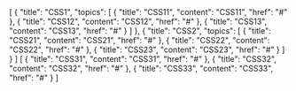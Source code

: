 <univ-topic-page title="CSS">
[
    {
        "title": "CSS1",
        "topics": [
            {
                "title": "CSS11",
                "content": "CSS11",
                "href": "#"
            },
            {
                "title": "CSS12",
                "content": "CSS12",
                "href": "#"
            },
            {
                "title": "CSS13",
                "content": "CSS13",
                "href": "#"
            }
        ]
    },
    {
        "title": "CSS2",
        "topics": [
            {
                "title": "CSS21",
                "content": "CSS21",
                "href": "#"
            },
            {
                "title": "CSS22",
                "content": "CSS22",
                "href": "#"
            },
            {
                "title": "CSS23",
                "content": "CSS23",
                "href": "#"
            }
        ]
    }
]
</univ-topic-page>

<univ-topic-pane>
[
    {
        "title": "CSS31",
        "content": "CSS31",
        "href": "#"
    },
    {
        "title": "CSS32",
        "content": "CSS32",
        "href": "#"
    },
    {
        "title": "CSS33",
        "content": "CSS33",
        "href": "#"
    }
]
</univ-topic-pane>
